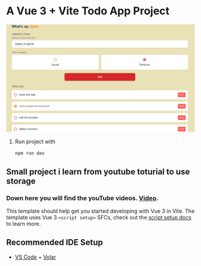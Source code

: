 # A Vue 3 + Vite Todo App Project

<img src="./src/assets/todo-preview.png"></img>

1. Run project with
    ```
    npm run dev
    ```

 ## Small project i learn from youtube toturial to use storage 
 ### Down here you will find the youTube videos. [Video](https://www.youtube.com/watch?v=qhjxAP1hFuI).

This template should help get you started developing with Vue 3 in Vite. The template uses Vue 3 `<script setup>` SFCs, check out the [script setup docs](https://v3.vuejs.org/api/sfc-script-setup.html#sfc-script-setup) to learn more.

## Recommended IDE Setup

- [VS Code](https://code.visualstudio.com/) + [Volar](https://marketplace.visualstudio.com/items?itemName=Vue.volar)
